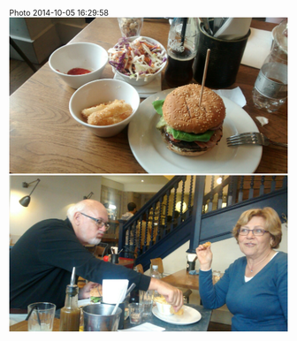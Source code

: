 <!--
title: Photo 2014-10-05 16:29:58
date: Sun Oct 05 2014 17:29:58 GMT+0100 (British Summer Time)
tags: delicious,burgers,eaten
-->
Photo 2014-10-05 16:29:58
![](99234602337-0.jpg)
![](99234602337-1.jpg)
